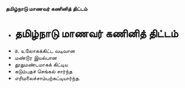 **தமிழ்நாடு மாணவர் கணினித் திட்டம்**
- # தமிழ்நாடு மாணவர் கணினித் திட்டம்
- a. உலோகக்கிட்ட வடிவான
- மண்டூர  இயல்பான
- தூதுமண்டமாகக் கிட்டிய
- கடும்பதச் செங்கல் சார்ந்த
- எரிமலைச்சாம்பற்கட்டியார்ந்த.

